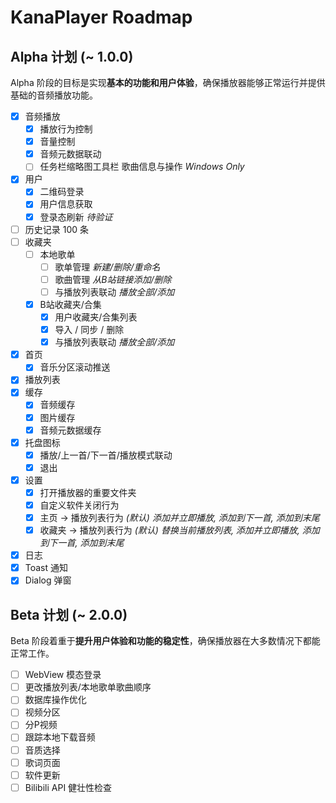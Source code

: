 # KanaPlayer Roadmap

## Alpha 计划 (~ 1.0.0)

Alpha 阶段的目标是实现**基本的功能和用户体验**，确保播放器能够正常运行并提供基础的音频播放功能。

- [x] 音频播放
  - [x] 播放行为控制
  - [x] 音量控制
  - [x] 音频元数据联动
  - [ ] 任务栏缩略图工具栏 歌曲信息与操作 *Windows Only*
- [x] 用户
  - [x] 二维码登录
  - [x] 用户信息获取
  - [x] 登录态刷新 *待验证*
- [ ] 历史记录 100 条
- [ ] 收藏夹
  - [ ] 本地歌单
    - [ ] 歌单管理 *新建/删除/重命名*
    - [ ] 歌曲管理 *从B站链接添加/删除*
    - [ ] 与播放列表联动 *播放全部/添加*
  - [x] B站收藏夹/合集
    - [x] 用户收藏夹/合集列表
    - [x] 导入 / 同步 / 删除
    - [x] 与播放列表联动 *播放全部/添加*
- [x] 首页
  - [x] 音乐分区滚动推送
- [x] 播放列表
- [x] 缓存
  - [x] 音频缓存
  - [x] 图片缓存
  - [x] 音频元数据缓存
- [x] 托盘图标
  - [x] 播放/上一首/下一首/播放模式联动
  - [x] 退出
- [x] 设置
  - [x] 打开播放器的重要文件夹
  - [x] 自定义软件关闭行为
  - [x] 主页 -> 播放列表行为 *(默认) 添加并立即播放, 添加到下一首, 添加到末尾*
  - [x] 收藏夹 -> 播放列表行为 *(默认) 替换当前播放列表, 添加并立即播放, 添加到下一首, 添加到末尾*
- [x] 日志
- [x] Toast 通知
- [x] Dialog 弹窗

## Beta 计划 (~ 2.0.0)

Beta 阶段着重于**提升用户体验和功能的稳定性**，确保播放器在大多数情况下都能正常工作。

- [ ] WebView 模态登录
- [ ] 更改播放列表/本地歌单歌曲顺序
- [ ] 数据库操作优化
- [ ] 视频分区
- [ ] 分P视频
- [ ] 跟踪本地下载音频
- [ ] 音质选择
- [ ] 歌词页面
- [ ] 软件更新
- [ ] Bilibili API 健壮性检查